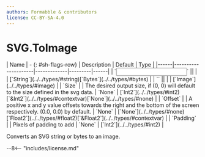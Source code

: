 ```yaml
---
authors: Formabble & contributors
license: CC-BY-SA-4.0
---
```



# SVG.ToImage

<div class="sh-parameters" markdown="1">
| Name | - {: #sh-flags-row} | Description | Default | Type |
|------|---------------------|-------------|---------|------|
| `<input>` || | | [`String`](../../types/#string)[`Bytes`](../../types/#bytes) |
| `<output>` || | | [`Image`](../../types/#image) |
| `Size` |  | The desired output size, if (0, 0) will default to the size defined in the svg data. | `None` | [`Int2`](../../types/#int2)[`&Int2`](../../types/#contextvar)[`None`](../../types/#none) |
| `Offset` |  | A positive x and y value offsets towards the right and the bottom of the screen respectively. (0.0, 0.0) by default. | `None` | [`None`](../../types/#none)[`Float2`](../../types/#float2)[`&Float2`](../../types/#contextvar) |
| `Padding` |  | Pixels of padding to add | `None` | [`Int2`](../../types/#int2) |

</div>

Converts an SVG string or bytes to an image.

--8<-- "includes/license.md"

